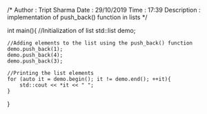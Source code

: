 /*
    Author : Tript Sharma
    Date : 29/10/2019
    Time : 17:39
    Description : implementation of push_back() function in lists
*/

int main(){
    //Initialization of list
    std::list <int> demo;

    //Adding elements to the list using the push_back() function
    demo.push_back(1);
    demo.push_back(4);
    demo.push_back(3);

    //Printing the list elements
    for (auto it = demo.begin(); it != demo.end(); ++it){
        std::cout << *it << " "; 
    }
}